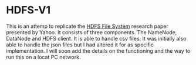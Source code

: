 # HDFS-V1
This is an attemp to replicate the [HDFS File System](https://ieeexplore.ieee.org/document/5496972) research paper presented by Yahoo. It consists of three components. The NameNode, DataNode and HDFS client. It is able to handle csv files. It was initially also able to handle the json files but I had altered it for as specific implementation. I will soon add the details on the functioning and the way to run this on a locat PC network.
